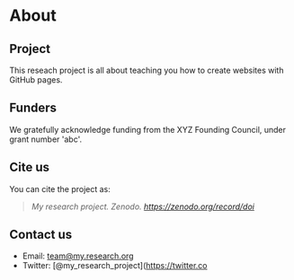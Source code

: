 # About

## Project
This reseach project is all about teaching you how to create websites with GitHub pages.

## Funders
We gratefully acknowledge funding from the XYZ Founding Council, under grant number 'abc'.

## Cite us
You can cite the project as:

> *My research project. Zenodo. https://zenodo.org/record/doi*

## Contact us

- Email: [team@my.research.org](mailto:team@my.research.org)
- Twitter: [@my_research_project](https://twitter.co
